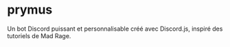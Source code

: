 # prymus
Un bot Discord puissant et personnalisable créé avec Discord.js, inspiré des tutoriels de Mad Rage.

